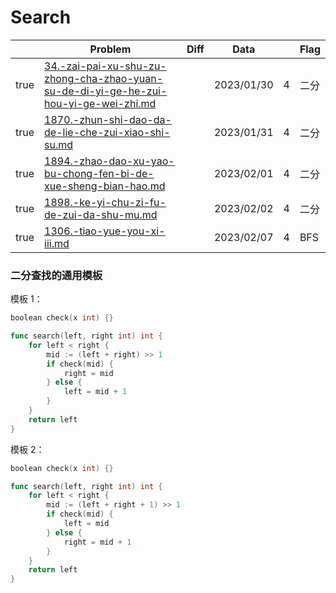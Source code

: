 # Search

<table><thead><tr><th data-type="checkbox"> </th><th>Problem</th><th data-type="select">Diff</th><th>Data</th><th data-type="rating" data-max="5"></th><th>Flag</th></tr></thead><tbody><tr><td>true</td><td><a data-mention href="34.-zai-pai-xu-shu-zu-zhong-cha-zhao-yuan-su-de-di-yi-ge-he-zui-hou-yi-ge-wei-zhi.md">34.-zai-pai-xu-shu-zu-zhong-cha-zhao-yuan-su-de-di-yi-ge-he-zui-hou-yi-ge-wei-zhi.md</a></td><td></td><td>2023/01/30</td><td>4</td><td>二分</td></tr><tr><td>true</td><td><a data-mention href="1870.-zhun-shi-dao-da-de-lie-che-zui-xiao-shi-su.md">1870.-zhun-shi-dao-da-de-lie-che-zui-xiao-shi-su.md</a></td><td></td><td>2023/01/31</td><td>4</td><td>二分</td></tr><tr><td>true</td><td><a data-mention href="1894.-zhao-dao-xu-yao-bu-chong-fen-bi-de-xue-sheng-bian-hao.md">1894.-zhao-dao-xu-yao-bu-chong-fen-bi-de-xue-sheng-bian-hao.md</a></td><td></td><td>2023/02/01</td><td>4</td><td>二分</td></tr><tr><td>true</td><td><a data-mention href="1898.-ke-yi-chu-zi-fu-de-zui-da-shu-mu.md">1898.-ke-yi-chu-zi-fu-de-zui-da-shu-mu.md</a></td><td></td><td>2023/02/02</td><td>4</td><td>二分</td></tr><tr><td>true</td><td><a data-mention href="1306.-tiao-yue-you-xi-iii.md">1306.-tiao-yue-you-xi-iii.md</a></td><td></td><td>2023/02/07</td><td>4</td><td>BFS</td></tr></tbody></table>

### 二分查找的通用模板

模板 1：

```go
boolean check(x int) {}

func search(left, right int) int {
    for left < right {
        mid := (left + right) >> 1
        if check(mid) {
            right = mid
        } else {
            left = mid + 1
        }
    }
    return left
}
```

模板 2：

```go
boolean check(x int) {}

func search(left, right int) int {
    for left < right {
        mid := (left + right + 1) >> 1
        if check(mid) {
            left = mid
        } else {
            right = mid + 1
        }
    }
    return left
}
```

